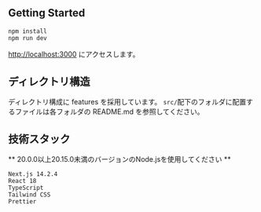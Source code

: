 #

## Getting Started

```bash
npm install
npm run dev
```

[http://localhost:3000](http://localhost:3000) にアクセスします。

## ディレクトリ構造

ディレクトリ構成に features を採用しています。
`src/`配下のフォルダに配置するファイルは各フォルダの README.md を参照してください。

## 技術スタック

** 20.0.0以上20.15.0未満のバージョンのNode.jsを使用してください **

```
Next.js 14.2.4
React 18
TypeScript
Tailwind CSS
Prettier
```
